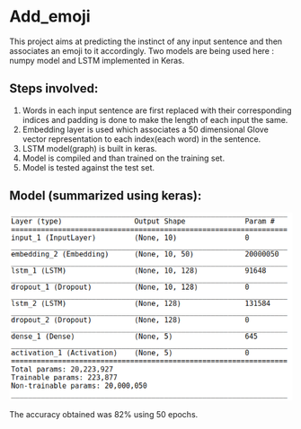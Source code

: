# Add_emoji
This project aims at predicting the instinct of any input sentence and then associates an emoji to it accordingly.
Two models are being used here : numpy model and LSTM implemented in Keras.</br>

## Steps involved:
1) Words in each input sentence are first replaced with their corresponding indices and padding is done to make the length of each input the same.
2) Embedding layer is used which associates a 50 dimensional Glove vector representation to each index(each word) in the sentence.
3) LSTM model(graph) is built in keras.
4) Model is compiled and than trained on the training set.
5) Model is tested against the test set.

## Model (summarized using keras):
![alt text](https://github.com/harshalmittal4/Add_emoji/blob/master/model_lstm.png)

The accuracy obtained was 82% using 50 epochs.






